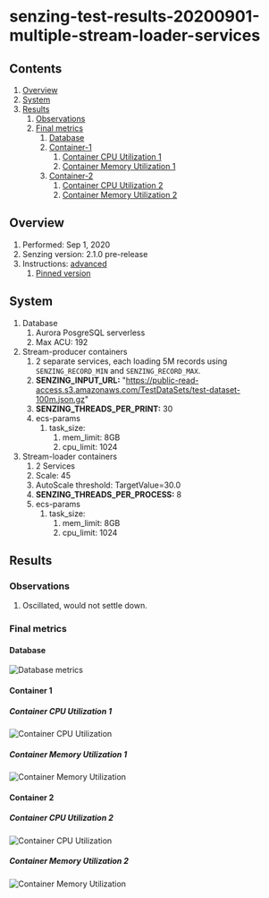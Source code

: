 # senzing-test-results-20200901-multiple-stream-loader-services

## Contents

1. [Overview](#overview)
1. [System](#system)
1. [Results](#results)
    1. [Observations](#observations)
    1. [Final metrics](#final-metrics)
        1. [Database](#database)
        1. [Container-1](#container-1)
            1. [Container CPU Utilization 1](#container-cpu-utilization-1)
            1. [Container Memory Utilization 1](#container-memory-utilization-1)
        1. [Container-2](#container-2)
            1. [Container CPU Utilization 2](#container-cpu-utilization-2)
            1. [Container Memory Utilization 2](#container-memory-utilization-2)

## Overview

1. Performed: Sep 1, 2020
1. Senzing version: 2.1.0 pre-release
1. Instructions:
   [advanced](https://github.com/senzing-garage/docker-compose-aws-ecscli-demo/tree/master/docs/advanced)
    1. [Pinned version](https://github.com/senzing-garage/docker-compose-aws-ecscli-demo/tree/7bcb1f5319a53331abe1f1ea1909a35917c7c630/docs/advanced)

## System

1. Database
    1. Aurora PosgreSQL serverless
    1. Max ACU: 192
1. Stream-producer containers
    1. 2 separate services, each loading 5M records using `SENZING_RECORD_MIN` and `SENZING_RECORD_MAX`.
    1. **SENZING_INPUT_URL:** "https://public-read-access.s3.amazonaws.com/TestDataSets/test-dataset-100m.json.gz"
    1. **SENZING_THREADS_PER_PRINT:** 30
    1. ecs-params
        1. task_size:
            1. mem_limit: 8GB
            1. cpu_limit: 1024
1. Stream-loader containers
    1. 2 Services
    1. Scale: 45
    1. AutoScale threshold: TargetValue=30.0
    1. **SENZING_THREADS_PER_PROCESS:** 8
    1. ecs-params
        1. task_size:
            1. mem_limit: 8GB
            1. cpu_limit: 1024

## Results

### Observations

1. Oscillated, would not settle down.

### Final metrics

#### Database

![Database metrics](images/database-metrics.png "Database metrics")

#### Container 1

##### Container CPU Utilization 1

![Container CPU Utilization](images/container-1-CPU-Utilization.png "Container CPU Utilization 1")

##### Container Memory Utilization 1

![Container Memory Utilization](images/container-1-Memory-Utilization.png "Container Memory Utilization 1")

#### Container 2

##### Container CPU Utilization 2

![Container CPU Utilization](images/container-2-CPU-Utilization.png "Container CPU Utilization 2")

##### Container Memory Utilization 2

![Container Memory Utilization](images/container-2-Memory-Utilization.png "Container Memory Utilization 2")
